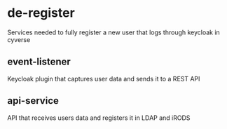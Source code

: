 # de-register

Services needed to fully register a new user that logs through keycloak in cyverse

## event-listener
Keycloak plugin that captures user data and sends it to a REST API

## api-service
API that receives users data and registers it in LDAP and iRODS